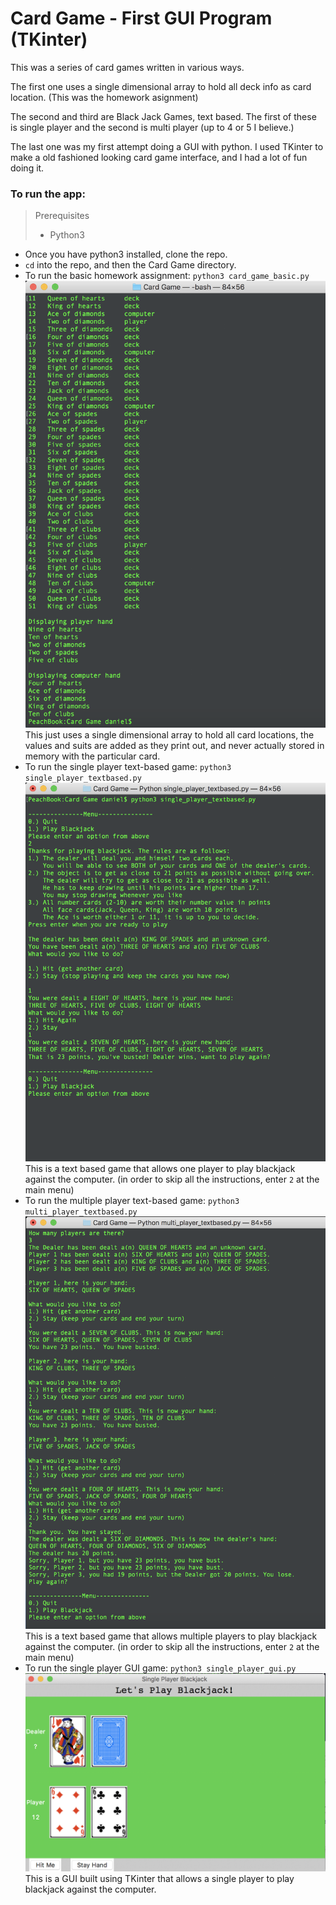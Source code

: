# Card Game - First GUI Program (TKinter)

This was a series of card games written in various ways.  

The first one uses a single dimensional array to hold all deck info as card location. (This was the homework asignment)

The second and third are Black Jack Games, text based. The first of these is single player and the second is multi player (up to 4 or 5 I believe.) 

The last one was my first attempt doing a GUI with python.  I used TKinter to make a old fashioned looking card game interface, and I had a lot of fun doing it.

### To run the app:
> Prerequisites
> * Python3
  
* Once you have python3 installed, clone the repo.
* `cd` into the repo, and then the Card Game directory.
* To run the basic homework assignment: `python3 card_game_basic.py`
![](./imgs/play_basic.png)
This just uses a single dimensional array to hold all card locations, the values and suits are added as they print out, and never actually stored in memory with the particular card.
* To run the single player text-based game: `python3 single_player_textbased.py`
![](./imgs/play_single.png)
This is a text based game that allows one player to play blackjack against the computer. (in order to skip all the instructions, enter `2` at the main menu)
* To run the multiple player text-based game: `python3 multi_player_textbased.py`
![](./imgs/play_multi.png)
This is a text based game that allows multiple players to play blackjack against the computer. (in order to skip all the instructions, enter `2` at the main menu)
* To run the single player GUI game: `python3 single_player_gui.py`
![](./imgs/play_gui.png)
This is a GUI built using TKinter that allows a single player to play blackjack against the computer.
